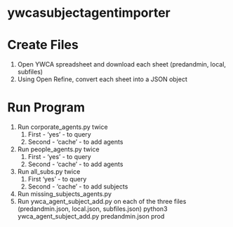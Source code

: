 # ywcasubjectagentimporter

# Create Files
1. Open YWCA spreadsheet and download each sheet (predandmin, local, subfiles)
2. Using Open Refine, convert each sheet into a JSON object

# Run Program
1. Run corporate_agents.py twice
    1. First - ‘yes’ - to query 
    2. Second - ‘cache’ - to add agents
2. Run people_agents.py twice
    1. First - ‘yes’ - to query
    2. Second - ‘cache’ - to add agents
3. Run all_subs.py twice
    1. First ‘yes’ - to query
    2. Second - ‘cache’ - to add subjects
4. Run missing_subjects_agents.py
5. Run ywca_agent_subject_add.py on each of the three files (predandmin.json, local.json, subfiles.json) python3 ywca_agent_subject_add.py predandmin.json prod 
